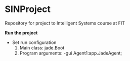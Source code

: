 # SINProject
Repository for project to Intelligent Systems course at FIT

<b>Run the project</b>
<ul>
  <li>Set run configuration 
    <ol>
      <li>Main class: jade.Boot</li>
      <li>Program arguments: -gui Agent1:app.JadeAgent;</li> 
    </ol>
  </li>
</ul>  
